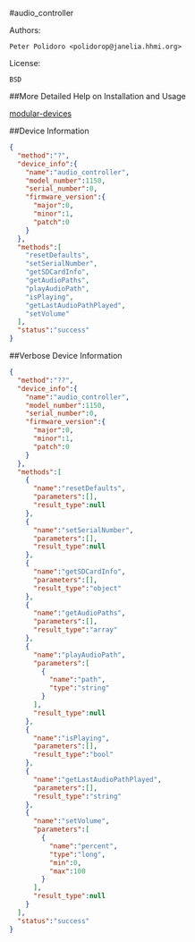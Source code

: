 #audio_controller

Authors:

    Peter Polidoro <polidorop@janelia.hhmi.org>

License:

    BSD

##More Detailed Help on Installation and Usage

[modular-devices](https://github.com/janelia-modular-devices/modular-devices)

##Device Information

```json
{
  "method":"?",
  "device_info":{
    "name":"audio_controller",
    "model_number":1150,
    "serial_number":0,
    "firmware_version":{
      "major":0,
      "minor":1,
      "patch":0
    }
  },
  "methods":[
    "resetDefaults",
    "setSerialNumber",
    "getSDCardInfo",
    "getAudioPaths",
    "playAudioPath",
    "isPlaying",
    "getLastAudioPathPlayed",
    "setVolume"
  ],
  "status":"success"
}
```

##Verbose Device Information

```json
{
  "method":"??",
  "device_info":{
    "name":"audio_controller",
    "model_number":1150,
    "serial_number":0,
    "firmware_version":{
      "major":0,
      "minor":1,
      "patch":0
    }
  },
  "methods":[
    {
      "name":"resetDefaults",
      "parameters":[],
      "result_type":null
    },
    {
      "name":"setSerialNumber",
      "parameters":[],
      "result_type":null
    },
    {
      "name":"getSDCardInfo",
      "parameters":[],
      "result_type":"object"
    },
    {
      "name":"getAudioPaths",
      "parameters":[],
      "result_type":"array"
    },
    {
      "name":"playAudioPath",
      "parameters":[
        {
          "name":"path",
          "type":"string"
        }
      ],
      "result_type":null
    },
    {
      "name":"isPlaying",
      "parameters":[],
      "result_type":"bool"
    },
    {
      "name":"getLastAudioPathPlayed",
      "parameters":[],
      "result_type":"string"
    },
    {
      "name":"setVolume",
      "parameters":[
        {
          "name":"percent",
          "type":"long",
          "min":0,
          "max":100
        }
      ],
      "result_type":null
    }
  ],
  "status":"success"
}
```
